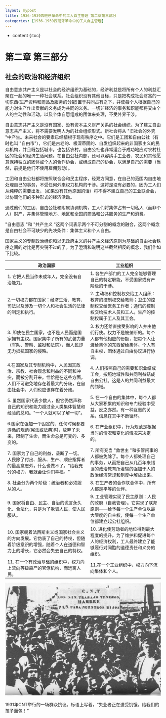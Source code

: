 ```yaml
---
layout: mypost
title: 1936-1939西班牙革命中的工人自主管理 第二章第三部分
categories: [1936-1939西班牙革命中的工人自主管理]
---
```

* content
{:toc}
# 第二章 第三部分



## 社会的政治和经济组织

自由意志共产主义是以社会的经济组织为基础的，经济利益是将所有个人的利益汇聚在一起的唯一一种社会联系。社会组织没有其他目标，只是把构成社会财富的一切东西(生产资料和商品及服务的分配)置于共同占有之下，并使每个人根据自己的能力对生产作出贡献的义务成为共同的义务。一切非经济的事务和职能都将交由个人的主动性和活动，以及个体自愿组成的团体来处理，不受外界干涉。

 

自由意志共产主义是没有国家、没有资本主义财产关系的社会组织。为了建立自由意志共产主义，将不需要发明人为的社会组织形式。新社会将从 "旧社会的外壳 "中产生。未来社会的要素已经植根于现有秩序之中。它们是工团和自由公社（有时也叫 "自由市"），它们是古老的、根深蒂固的、自发组织起来的非国家主义的民众机构，并且既包括城市，也包括农村。自由公社也非常适合于成功地应对农村社区的社会和经济生活问题。在自由公社内部，还可以容纳手工业者、农民和其他愿意保持独立的团体或个人的合作协会，或组成自己的协会，以满足自己的需要（当然，前提是他们不使用雇佣劳动）。

 

工团和自由公社都将按照联合会和民主程序，经双方同意，在自己的范围内自由地处理自己的事务，不受任何外来权力机构的干涉。这将是没有必要的，因为工人们从纯粹的需要出发，（如果没有其他原因的话）将不得不建立自己的工业联合会，以协调他们的多种形式的经济活动。

 

通过他们的工团、自由公社和附属协调机构，工人们将集体占有一切私人（而非个人）财产，并集体管理地方、地区和全国的商品和公共服务的生产和消费。

 

"自由意志 "和 "共产主义 "这两个词表示两个不可分割的概念的融合，这两个概念是自由社会不可缺少的先决条件：集体主义和个人自由。

 

国家主义的专制政治组织和以无政府主义的共产主义经济原则为基础的自由社会秩序之间的对比是再尖锐不过的了。为了澄清和说明这些截然相反的概念，我们作如下比较。

| 政治国家                                                     | 工业组织                                                     |
| ------------------------------------------------------------ | ------------------------------------------------------------ |
| 1. 它把人民当作未成年人，完全没有自治能力。                  | 1. 各生产部门的工人完全能够管理自己的特定职能，不受国家或有产阶级的干涉。 |
| 2.一切权力都在国家：经济生活、教育、司法以及涉及一切个人和社会生活的法律的制定和执行。 | 2. 主动权和控制权交给工人组织：教育的控制权交给教师；卫生的控制权交给医务工作者；通讯的控制权交给技术人员和工人。生产的控制权属于工人及其工会。 |
| 3. 即使在民主国家，也不是人民而是国家拥有主权。国家集中了所有的武装力量（军队、警察、监狱和法院），而人民却无力抵抗国家的侵略。 | 3. 权力还给直接受影响的人并由他们行使。权力不是被垄断的。每个人都有他相应的份额，把每个人让渡给集体的东西留给集体。个人有自主权，团体通过自由协议进行协调。 |
| 4.在国家及其专制机构中，人民因其政治、宗教、社会观念和利益的不同和冲突，而被分割开来。恰恰是在这些方面，人们不可避免地存在着最大的分歧，在自由社会中，人们也应该存在着分歧。 | 4. 人们按照自己的需要和职业结成工会，按照地域性和共同利益结成自由公社。这是人的共同利益最大的领域。 |
| 5. 虽然国家代表少数人，但它仍然声称自己的知识和能力超过全人类集体智慧和经验的总和。"一个人就可以了解一切"。 | 5. 在一个自由的集体中，每个人都从大家积累的知识和专门经验中受益，反之亦然。有一种互惠的关系，信息在其中不断循环。 |
| 6.国家在强加一个固定的、任何时候都要遵循的规范(宪法或法典)时，放弃了未来，限制了生命，而生命总是可变的、多变的。 | 6. 在产业组织中，行为规范是根据当时的情况和变化的情况来决定的。 |
| 7. 国家为了自己的利益，垄断了一切。人民除了付出、服从、生产、顺应指挥者的最高意志外，什么也做不了。"给我充分的权力，我就会让你们幸福。" | 7. 所有充当 "救世主 "和多管闲事的人都被免除了。每个人都处理自己的事务，从而把自己从几百年来错误的政治教育所灌输的强加于人的政治经济常规和制度中解放出来。 |
| 8. 社会分为两个阶级：统治者和必须服从的人。                  | 8. 在生产者的合作联合体中，所有人都是平等的伙伴。            |
| 9. 国家将自由、民主、自治的谎言永久化、合法化，只是为了欺骗人民，使人民服从。 | 9. 工业管理实现了民主原则：人民的政府（自我管理）。它实现了联邦原则——给予每一个生产单位以最大限度的自主权，使每一个生产单位都建立起公社组织。 |
| 10. 国家朝着法西斯主义或国家社会主义的方向发展。它伪装了自己的特权，但随着阶级意识的增强，随着个人在道德和智力上的增长，它必然会失去自己的特权。 | 10. 进化使劳动者的地位得到最大程度的提升。为了维护和促进每个人的经济权利，工人最终建立了能够履行对同胞的道德责任和义务的组织。 |
| 11. 在一个有政治基础的组织中，权力向上流向等级森严的官僚机构，而远离人民。 | 11.在一个工业组织中，权力向下流向集体和个人。                |

![1931年CNT的群众抗议](../posts/2021/01/01/1931年CNT的群众抗议.jpeg)

1931年CNT举行的一场群众抗议。标语上写着，“失业者正在遭受饥饿。给我们的孩子面包！”